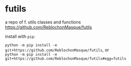 # futils
a repo of f. utils classes and functions  
https://github.com/ReblochonMasque/futils


install with `pip`:

`python -m pip install -e git+https://github.com/ReblochonMasque/futils`, or  
`python -m pip install -e git+https://github.com/ReblochonMasque/futils#egg=futils`